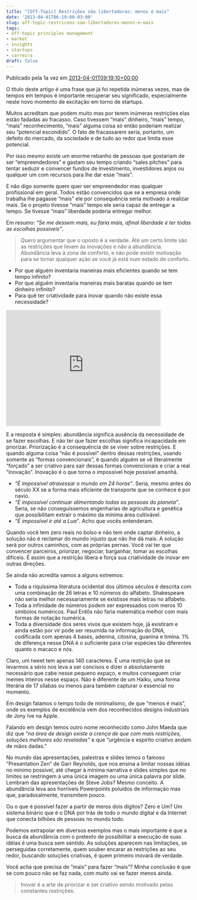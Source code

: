 ```yaml
---
title: "[Off-Topic] Restrições são libertadoras: menos é mais"
date: '2013-04-01T06:19:00-03:00'
slug: off-topic-restricoes-sao-libertadoras-menos-e-mais
tags:
- off-topic principles management
- market
- insights
- startups
- carreira
draft: false
---
```


Publicado pela 1a vez em [2013-04-01T09:19:10+00:00](http://startupi.com.br/2013/04/restricoes-sao-libertadoras-menos-e-mais/)

O título deste artigo é uma frase que já foi repetida inúmeras vezes, mas de tempos em tempos é importante recuperar seu significado, especialmente neste novo momento de excitação em torno de startups.

Muitos acreditam que podem muito mas por terem inúmeras restrições elas estão fadadas ao fracasso. Caso tivessem “mais” dinheiro, “mais” tempo, “mais” reconhecimento, “mais” alguma coisa só então poderiam realizar seu “potencial escondido”. O fato de fracassarem seria, portanto, um defeito do mercado, da sociedade e de tudo ao redor que limita esse potencial.

Por isso mesmo existe um enorme rebanho de pessoas que gostariam de ser “empreendedores” e gastam seu tempo criando “sales pitches” para tentar seduzir e convencer fundos de investimento, investidores anjos ou qualquer um com recursos para lhe dar esse “mais”.

E não digo somente quem quer ser empreendedor mas qualquer profissional em geral. Todos estão convencidos que se a empresa onde trabalha lhe pagasse “mais” ele por consequência seria motivado a realizar mais. Se o projeto tivesse “mais” tempo ele seria capaz de entregar a tempo. Se tivesse “mais” liberdade poderia entregar melhor.

Em resumo: _“Se me dessem mais, eu faria mais, afinal liberdade é ter todas as escolhas possíveis”_.

<blockquote>Quero argumentar que o oposto é a verdade. Até um certo limite são as restrições que levam às inovações e não a abundância. Abundância leva à zona de conforto, e não pode existir motivação para se tomar qualquer ação se você já está num estado de conforto.</blockquote>

* Por que alguém inventaria maneiras mais eficientes quando se tem tempo infinito?
* Por que alguém inventaria maneiras mais baratas quando se tem dinheiro infinito?
* Para quê ter criatividade para inovar quando não existe essa necessidade?

<iframe width="420" height="315" src="https://www.youtube.com/embed/EUXnJraKM3k" frameborder="0" allowfullscreen></iframe>

E a resposta é simples: abundância significa ausência da necessidade de se fazer escolhas. E não ter que fazer escolhas significa incapacidade em priorizar. Priorização é a consequência de se viver sobre restrições. E quando alguma coisa “não é possível” dentro dessas restrições, usando somente as “formas convencionais”, é quando alguém se vê literalmente “forçado” a ser criativo para sair dessas formas convencionais e criar a real “inovação”. Inovação é o que torna o impossível hoje possível amanhã.

* _“É impossível atravessar o mundo em 24 horas”_. Seria, mesmo antes do século XX se a forma mais eficiente de transporte que se conhece é por navio.
* _“É impossível continuar alimentando todas as pessoas do planeta”_. Seria, se não conseguíssemos engenharias de agricultura e genética que possibilitam extrair o máximo da mínima área cultivável.
* _“É impossível ir até a Lua”_. Acho que vocês entenderam.

Quando você tem zero reais no bolso e não tem onde captar dinheiro, a solução não é reclamar do mundo injusto que não lhe dá mais. A solução será por outros caminhos, com as próprias pernas. Você vai ter que convencer parceiros, priorizar, negociar, barganhar, tomar as escolhas difíceis. É assim que a restrição libera e força sua criatividade de inovar em outras direções.

Se ainda não acredita vamos a alguns extremos:

* Toda a riquíssima literatura ocidental dos últimos séculos é descrita com uma combinação de 26 letras e 10 números do alfabeto. Shakespeare não seria melhor necessariamente se existisse mais letras no alfabeto.
* Toda a infinidade de números podem ser expressados com meros 10 símbolos numéricos. Paul Erdős não faria matemática melhor com mais formas de notação numérica.
* Toda a diversidade dos seres vivos que existem hoje, já existiram e ainda estão por vir pode ser resumida na informação do DNA, codificada com apenas 4 bases, adenina, citosina, guanina e timina. 1% de diferença nesse DNA é o suficiente para criar espécies tão diferentes quanto o macaco e nós.

Claro, um tweet tem apenas 140 caracteres. É uma restrição que se levarmos a sério nos leva a ser concisos e dizer o absolutamente necessário que cabe nesse pequeno espaço, e muitos conseguem criar memes inteiros nesse espaço. Não é diferente de um Haiku, uma forma literária de 17 sílabas ou menos para também capturar o essencial no momento.

Em design falamos o tempo todo de minimalismo, de que “menos é mais”, onde os exemplos de excelência vem dos reconhecidos designs industriais de Jony Ive na Apple.

Falando em design temos outro nome reconhecido como John Maeda que diz que _“na área de design existe a crença de que com mais restrições, soluções melhores são reveladas”_ e que “urgência e espírito criativo andam de mãos dadas.”

No mundo das apresentações, palestras e slides temos o famoso “Presentation Zen” de Garr Reynolds, que nos ensina a limitar nossas idéias no mínimo possível, até chegar à mínima narrativa e slides simples que no limites se restringem a uma única imagem ou uma única palavra por slide. Lembram das apresentações de Steve Jobs? Mesmo conceito. A abundância leva aos horríveis Powerpoints poluídos de informação mas que, paradoxalmente, transmitem pouco.

Ou o que é possível fazer a partir de meros dois dígitos? Zero e Um? Um sistema binário que é o DNA por trás de todo o mundo digital e da Internet que conecta bilhões de pessoas no mundo todo.

Podemos extrapolar em diversos exemplos mas o mais importante é que a busca da abundância com o pretexto de possibilitar a execução de suas idéias é uma busca sem sentido. As soluções aparecem nas limitações, se perseguidas corretamente, quem souber encarar as restrições ao seu redor, buscando soluções criativas, é quem primeiro inovará de verdade.

Você acha que precisa de “mais” para fazer “mais”? Minha conclusão é que se com pouco não se faz nada, com muito vai se fazer menos ainda.

<blockquote>Inovar é a arte de priorizar e ser criativo sendo motivado pelas constantes restrições.</blockquote>
